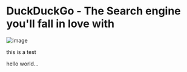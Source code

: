 # DuckDuckGo - The Search engine you'll fall in love with

![image](http://afterishtar.pl/images/100x100.gif)

this is a test

hello world...